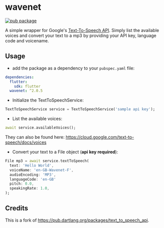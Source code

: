 # wavenet

[![pub package](https://img.shields.io/pub/v/wavenet.svg)](https://pub.dartlang.org/packages/wavenet)

A simple wrapper for Google's
[Text-To-Speech API](https://cloud.google.com/text-to-speech). Simply list the
available voices and convert your text to a mp3 by providing your API key,
language code and voicename.

## Usage

- add the package as a dependency to your `pubspec.yaml` file:

```yaml
dependencies:
  flutter:
    sdk: flutter
  wavenet: ^2.0.5
```

- Initialize the TextToSpeechService:

```dart
TextToSpeechService service = TextToSpeechService('sample api key');
```

- List the available voices:

```dart
await service.availableVoices();
```

They can also be found here: https://cloud.google.com/text-to-speech/docs/voices

- Convert your text to a File object (**api key required**):

```dart
File mp3 = await service.textToSpeech(
  text: 'Hello World',
  voiceName: 'en-GB-Wavenet-F',
  audioEncoding: 'MP3',
  languageCode: 'en-GB'
  pitch: 0.0,
  speakingRate: 1.0,
);
```

## Credits

This is a fork of https://pub.dartlang.org/packages/text_to_speech_api.

